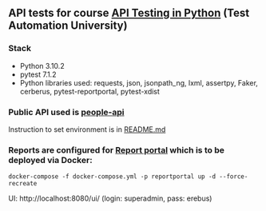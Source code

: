 ## API tests for course [API Testing in Python](https://testautomationu.applitools.com/python-api-testing/) (Test Automation University)

### Stack
- Python 3.10.2
- pytest 7.1.2 
- Python libraries used: requests, json, jsonpath_ng, lxml, assertpy, Faker, cerberus, pytest-reportportal, pytest-xdist


### Public API used is [people-api](https://github.com/automationhacks/people-api/)

Instruction to set environment is in [README.md](https://github.com/automationhacks/people-api/blob/master/README.md)

### Reports are configured for [Report portal](https://github.com/reportportal/reportportal/blob/master/docker-compose.yml) which is to be deployed via Docker:
```
docker-compose -f docker-compose.yml -p reportportal up -d --force-recreate
```
UI: http://localhost:8080/ui/ (login: superadmin, pass: erebus)
